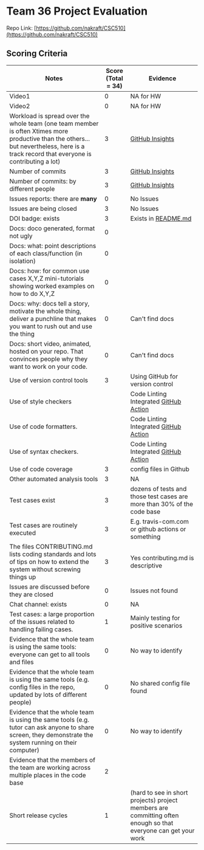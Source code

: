 # Team 36 Project Evaluation

Repo Link: [https://github.com/nakraft/CSC510](https://github.com/nakraft/CSC510)

## Scoring Criteria
|Notes| Score (Total = 34) | Evidence                                                                                                      |
|-----|--------------------|---------------------------------------------------------------------------------------------------------------|
|Video1| 0                  | NA for HW                                                                                                     |
|Video2| 0                  | NA for HW                                                                                                     |
|Workload is spread over the whole team (one team member is often Xtimes more productive than the others... but nevertheless, here is a track record that everyone is contributing a lot)| 3                  | [GitHub Insights](https://github.com/nakraft/CSC510/graphs/contributors)                                      |
|Number of commits| 3                  | [GitHub Insights](https://github.com/nakraft/CSC510/graphs/contributors)                                      |
|Number of commits: by different people| 3                  | [GitHub Insights](https://github.com/nakraft/CSC510/graphs/contributors)                                      |
|Issues reports: there are **many**| 0                  | No Issues                                                                                                     |
|Issues are being closed| 3                  | No Issues                                                                                                     |
|DOI badge: exists| 3                  | Exists in [README.md](https://github.com/nakraft/CSC510/blob/main/README.md)                                  |
|Docs: doco generated, format not ugly | 0                  ||
|Docs: what: point descriptions of each class/function (in isolation) | 0                  ||
|Docs: how: for common use cases X,Y,Z mini-tutorials showing worked examples on how to do X,Y,Z| 0                  ||
|Docs: why: docs tell a story, motivate the whole thing, deliver a punchline that makes you want to rush out and use the thing| 0                  | Can't find docs                                                                                               |
|Docs: short video, animated, hosted on your repo. That convinces people why they want to work on your code.| 0                  | Can't find docs                                                                                               |
|Use of version control tools| 3                  | Using GitHub for version control                                                                              |
|Use of style checkers |                    | Code Linting Integrated [GitHub Action](https://github.com/nakraft/CSC510/actions)                            |
|Use of code formatters. |                    | Code Linting Integrated [GitHub Action](https://github.com/nakraft/CSC510/actions)                            |
|Use of syntax checkers. |                    | Code Linting Integrated [GitHub Action](https://github.com/nakraft/CSC510/actions)                            |
|Use of code coverage | 3                  | config files in Github                                                                                        |
|Other automated analysis tools| 3                  | NA                                                                                                            |
|Test cases exist| 3                  | dozens of tests and those test cases are more than 30% of the code base                                       |
|Test cases are routinely executed| 3                  | E.g. travis-com.com or github actions or something                                                            |
|The files CONTRIBUTING.md lists coding standards and lots of tips on how to extend the system without screwing things up| 3                  | Yes contributing.md is descriptive                                                                            |
|Issues are discussed before they are closed| 0                  | Issues not found                                                                                              |
|Chat channel: exists| 0                  | NA                                                                                                            |
|Test cases: a large proportion of the issues related to handling failing cases.| 1                  | Mainly testing for positive scenarios                                                                         |
|Evidence that the whole team is using the same tools: everyone can get to all tools and files| 0                  | No way to identify                                                                                            |
|Evidence that the whole team is using the same tools (e.g. config files in the repo, updated by lots of different people)| 0                  | No shared config file found                                                                                   |
|Evidence that the whole team is using the same tools (e.g. tutor can ask anyone to share screen, they demonstrate the system running on their computer)| 0                  | No way to identify                                                                                            |
|Evidence that the members of the team are working across multiple places in the code base| 2                  ||
|Short release cycles | 1                  | (hard to see in short projects) project members are committing often enough so that everyone can get your work |